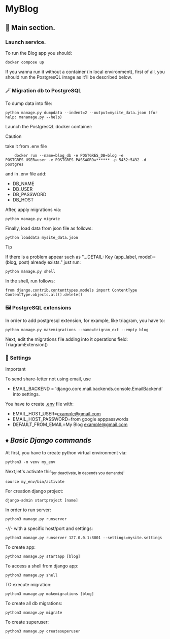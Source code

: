 # MyBlog

## :dizzy: Main section.

### Launch service. 
To run the Blog app you should:
```
docker compose up
```
If you wanna run it without a container (in local environment),
first of all, you should run the PostgresQL image as it'll be
described below.

### :magic_wand: Migration db to PostgreSQL
To dump data into file:
```
python manage.py dumpdata --indent=2 --output=mysite_data.json (for help: mananage.py --help)
```
Launch the PostgresQL docker container:
> [!CAUTION]
> take it from .env file
```
    docker run --name=blog_db -e POSTGRES_DB=blog -e POSTGRES_USER=user -e POSTGRES_PASSWORD=****** -p 5432:5432 -d postgres
```
and in .env file add:
- DB_NAME
- DB_USER
- DB_PASSWORD
- DB_HOST

After, apply migrations via:
```
python manage.py migrate
```

Finally, load data from json file as follows:
```
python loaddata mysite_data.json
```
> [!TIP]
> If there is a problem appear such as "...DETAIL:  Key (app_label, model)=(blog, post) already exists." just run:
> ```
> python manage.py shell
> ```
> In the shell, run follows:
> ```
> from django.contrib.contenttypes.models import ContentType
> ContentType.objects.all().delete()
> ```
### :framed_picture: PostgreSQL extensions
In order to add postgresql extension, for example, like triagram, you have to:
```
python manage.py makemigrations --name=trigram_ext --empty blog
```
Next, edit the migrations file adding into it operations field:
    TriagramExtension()

### :dart: Settings
> [!IMPORTANT]
> To send share-letter not using email, use 
> - EMAIL_BACKEND = 'django.core.mail.backends.console.EmailBackend' into settings.
    
You have to create <ins>.env</ins> file with:  
- EMAIL_HOST_USER=<example@gmail.com>
- EMAIL_HOST_PASSWORD=from google apppasswords
- DEFAULT_FROM_EMAIL=My Blog <example@gmail.com>

## :diamonds: _Basic Django commands_

At first, you have to create python virtual environment via:
```
python3 -m venv my_env
```
Next,let's activate this<sub>(or deactivate, in depends you demands)</sub>:
```
source my_env/bin/activate
```
For creation django project:
```
django-admin startproject [name]
```
In order to run server:
```
python3 manage.py runserver
```
-//- with a specific host/port and settings:
```
python3 manage.py runserver 127.0.0.1:8001 --settings=mysite.settings
```
To create app:
```
python3 manage.py startapp [blog]
```
To access a shell from django app:
```
python3 manage.py shell
```
TO execute migration:
```
python3 manage.py makemigrations [blog]
```
To create all db migrations:
```
python3 manage.py migrate
```
To create superuser:
```
python3 manage.py createsuperuser
```
